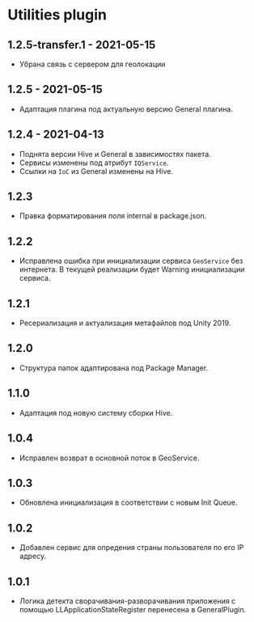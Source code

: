 # Utilities plugin

## 1.2.5-transfer.1 - 2021-05-15
* Убрана связь с сервером для геолокации

## 1.2.5 - 2021-05-15
* Адаптация плагина под актуальную версию General плагина.

## 1.2.4 - 2021-04-13
* Поднята версии Hive и General в зависимостях пакета.
* Сервисы изменены под атрибут `IQService`.
* Ссылки на `IoC` из General изменены на Hive.

## 1.2.3
* Правка форматирования поля internal в package.json.

## 1.2.2
* Исправлена ошибка при инициализации сервиса `GeoService` без интернета. В текущей реализации будет Warning инициализации сервиса.

## 1.2.1
* Ресериализация и актуализация метафайлов под Unity 2019.

## 1.2.0
* Структура папок адаптирована под Package Manager.

## 1.1.0
* Адаптация под новую систему сборки Hive.

## 1.0.4
* Исправлен возврат в основной поток в GeoService.

## 1.0.3
* Обновлена инициализация в соответствии с новым Init Queue.

## 1.0.2
* Добавлен сервис для опредения страны пользователя по его IP адресу.

## 1.0.1
* Логика детекта сворачивания-разворачивания приложения с помощью LLApplicationStateRegister перенесена в GeneralPlugin.
